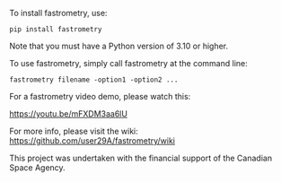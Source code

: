 To install fastrometry, use:

    pip install fastrometry

Note that you must have a Python version of 3.10 or higher.

To use fastrometry, simply call fastrometry at the command line:

    fastrometry filename -option1 -option2 ...

For a fastrometry video demo, please watch this:

https://youtu.be/mFXDM3aa6lU

For more info, please visit the wiki: https://github.com/user29A/fastrometry/wiki

This project was undertaken with the financial support of the Canadian Space Agency.

